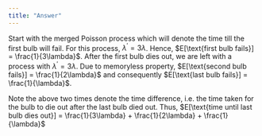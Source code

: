 ```yaml
---
title: "Answer"
---
```


Start with the merged Poisson process which will denote the time till the first bulb will fail. For this process, $\lambda^{\prime} = 3\lambda$. Hence, $E[\text{first bulb fails}] = \frac{1}{3\lambda}$.
After the first bulb dies out, we are left with a process with $\lambda^{\prime} = 3\lambda$. Due to memoryless property, $E[\text{second bulb fails}] = \frac{1}{2\lambda}$ and consequently $E[\text{last bulb fails}] = \frac{1}{\lambda}$.

Note the above two times denote the time difference, i.e. the time taken for the bulb to die out after the last bulb died out. Thus, $E[\text{time until last bulb dies out}] = \frac{1}{3\lambda} + \frac{1}{2\lambda} + \frac{1}{\lambda}$
